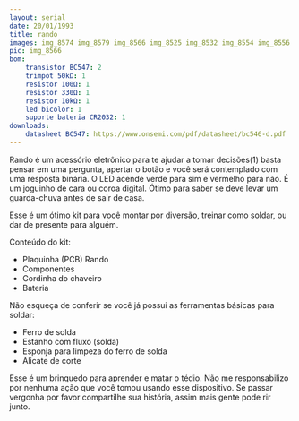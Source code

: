```yaml
---
layout: serial
date: 20/01/1993
title: rando
images: img_8574 img_8579 img_8566 img_8525 img_8532 img_8554 img_8556 
pic: img_8566
bom:
    transistor BC547: 2
    trimpot 50kΩ: 1
    resistor 100Ω: 1
    resistor 330Ω: 1
    resistor 10kΩ: 1
    led bicolor: 1
    suporte bateria CR2032: 1
downloads:
    datasheet BC547: https://www.onsemi.com/pdf/datasheet/bc546-d.pdf
---
```


 
Rando é um acessório eletrônico para te ajudar a tomar decisões(1) basta pensar em uma pergunta, apertar o botão e você será contemplado com uma resposta binária. O LED acende verde para sim e vermelho para não. É um joguinho de cara ou coroa digital. Ótimo para saber se deve levar um guarda-chuva antes de sair de casa.
 
Esse é um ótimo kit para você montar por diversão, treinar como soldar, ou dar de presente para alguém.
 
Conteúdo do kit:
- Plaquinha (PCB) Rando
- Componentes
- Cordinha do chaveiro
- Bateria
 
Não esqueça de conferir se você já possui as ferramentas básicas para soldar:
 
- Ferro de solda
- Estanho com fluxo (solda)
- Esponja para limpeza do ferro de solda
- Alicate de corte
 
Esse é um brinquedo para aprender e matar o tédio. Não me responsabilizo por nenhuma ação que você tomou usando esse dispositivo. Se passar vergonha por favor compartilhe sua história, assim mais gente pode rir junto. 